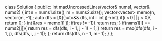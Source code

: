 class Solution {
public:
    int maxUncrossedLines(vector<int>& nums1, vector<int>& nums2) {
        int n = nums1.size(), m = nums2.size();
        vector<vector<int>> memo(n, vector<int>(m, -1));
        auto dfs = [&](auto&& dfs, int i, int j)->int{
            if(i < 0 || j < 0){
                return 0;
            }
            int &res = memo[i][j];
            if(res != -1){
                return res;
            }
            if(nums1[i] == nums2[j]){
                return res = dfs(dfs, i - 1, j - 1) + 1;
            }
            return res = max(dfs(dfs, i - 1, j), dfs(dfs, i, j - 1));
        };
        return dfs(dfs, n - 1, m - 1);
    }
};